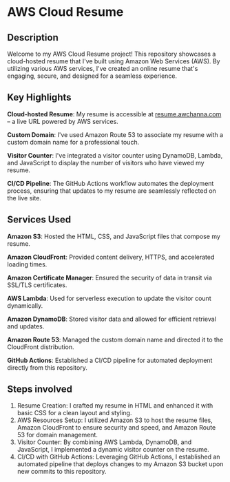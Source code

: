 <h1>AWS Cloud Resume </h1>


<h2>Description </h2>

Welcome to my AWS Cloud Resume project! This repository showcases a cloud-hosted resume that I've built using Amazon Web Services (AWS). By utilizing various AWS services, I've created an online resume that's engaging, secure, and designed for a seamless experience. <br />


<h2>Key Highlights</h2>

**Cloud-hosted Resume**: My resume is accessible at <a href="https://resume.awchanna.com">resume.awchanna.com </a>– a live URL powered by AWS services.

**Custom Domain**: I've used Amazon Route 53 to associate my resume with a custom domain name for a professional touch.

**Visitor Counter**: I've integrated a visitor counter using DynamoDB, Lambda, and JavaScript to display the number of visitors who have viewed my resume.

**CI/CD Pipeline**: The GitHub Actions workflow automates the deployment process, ensuring that updates to my resume are seamlessly reflected on the live site.

<h2>Services Used</h2>

**Amazon S3**: Hosted the HTML, CSS, and JavaScript files that compose my resume.

**Amazon CloudFront**: Provided content delivery, HTTPS, and accelerated loading times.

**Amazon Certificate Manager**: Ensured the security of data in transit via SSL/TLS certificates.

**AWS Lambda**: Used for serverless execution to update the visitor count dynamically.

**Amazon DynamoDB**: Stored visitor data and allowed for efficient retrieval and updates.

**Amazon Route 53**: Managed the custom domain name and directed it to the CloudFront distribution.

**GitHub Actions**: Established a CI/CD pipeline for automated deployment directly from this repository.

<h2>Steps involved </h2>

1. Resume Creation: I crafted my resume in HTML and enhanced it with basic CSS for a clean layout and styling. <br>
2. AWS Resources Setup: I utilized Amazon S3 to host the resume files, Amazon CloudFront to ensure security and speed, and Amazon Route 53 for domain management.<br>
3. Visitor Counter: By combining AWS Lambda, DynamoDB, and JavaScript, I implemented a dynamic visitor counter on the resume.<br>
4. CI/CD with GitHub Actions: Leveraging GitHub Actions, I established an automated pipeline that deploys changes to my Amazon S3 bucket upon new commits to this repository.<br>










 

 


